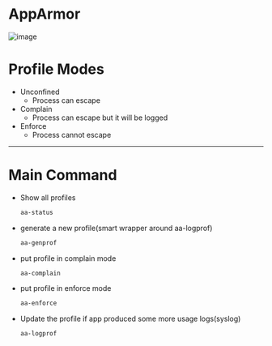 # AppArmor


![image](https://github.com/ChrisDevOpsOrg/kubernetes-cks/blob/main/images/syscall.png)



# Profile Modes
- Unconfined
  - Process can escape
- Complain
  - Process can escape but it will be logged
- Enforce
  - Process cannot escape


---
# Main Command
- Show all profiles
  ```sh
  aa-status
  ```

- generate a new profile(smart wrapper around aa-logprof)
  ```sh
  aa-genprof
  ```

- put profile in complain mode
  ```sh
  aa-complain
  ```


- put profile in enforce mode
  ```sh
  aa-enforce
  ```

- Update the profile if app produced some more usage logs(syslog)
  ```sh
  aa-logprof
  ```

